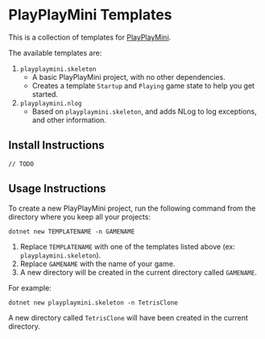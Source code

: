 # PlayPlayMini Templates

This is a collection of templates for [PlayPlayMini](https://github.com/BenMakesGames/PlayPlayMini).

The available templates are:
1. `playplaymini.skeleton`
   * A basic PlayPlayMini project, with no other dependencies.
   * Creates a template `Startup` and `Playing` game state to help you get started.
2. `playplaymini.nlog`
   * Based on `playplaymini.skeleton`, and adds NLog to log exceptions, and other information.

## Install Instructions

`// TODO`

## Usage Instructions

To create a new PlayPlayMini project, run the following command from the directory where you keep all your projects:

`dotnet new TEMPLATENAME -n GAMENAME`

1. Replace `TEMPLATENAME` with one of the templates listed above (ex: `playplaymini.skeleton`).
2. Replace `GAMENAME` with the name of your game.
3. A new directory will be created in the current directory called `GAMENAME`. 

For example:

`dotnet new playplaymini.skeleton -n TetrisClone`

A new directory called `TetrisClone` will have been created in the current directory.
